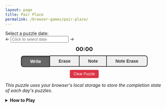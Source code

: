```yaml
---
layout: page
title: Pair Place
permalink: /browser-games/pair-place/
---
```


<link rel="stylesheet" type="text/css" href="https://cdnjs.cloudflare.com/ajax/libs/pikaday/1.8.2/css/pikaday.min.css">
<div class="puzzle-selector">
  <label for="puzzle-date-picker">Select a puzzle date:</label>
  <div class="date-input-container">
    <span class="date-arrow" id="left-arrow">←</span>
    <input type="text" id="puzzle-date-picker" placeholder="Click to select date" readonly />
    <span class="date-arrow" id="right-arrow">→</span>
  </div>
</div>

<style>
.mode-buttons {
  display: flex;
  justify-content: center;
}
.mode-button {
  flex-grow: 1;
  border: 2px solid #333;
  background: #f0f0f0;
  color: #333;
  padding: 8px 16px;
  font-size: 14px;
  font-weight: bold;
  cursor: pointer;
  transition: all 0.2s ease;
  margin: 0;
  outline: none;
}
.mode-button:first-child {
  border-radius: 8px 0 0 8px;
  border-right: 1px solid #333;
}
.mode-button:last-child {
  border-radius: 0 8px 8px 0;
  border-left: 1px solid #333;
}
.mode-button:not(:first-child):not(:last-child) {
  border-left: 1px solid #333;
  border-right: 1px solid #333;
}
.mode-button:hover {
  background: #e0e0e0;
}
.mode-button.active {
  background: #666;
  color: white;
  box-shadow: inset 0 2px 4px rgba(0,0,0,0.3);
  transform: translateY(1px);
}
.mode-button.active:hover {
  background: #666;
}
#clear-puzzle:hover {
  background: #c82333 !important;
}
#game-canvas {
  touch-action: none;
}
</style>

<div id="puzzle-title"></div>
<div id="puzzle-description"></div>
<div id="puzzle-prompt"></div>
<div id="timer-display" style="text-align: center; margin: 10px 0; font-size: 18px; font-weight: bold;">00:00</div>

<div id="puzzle-title"></div>
<div>
  <div style="width: 80%; margin: 0 auto;">
    <canvas id="game-canvas" style="width: 100%; aspect-ratio: 1;"></canvas>
  </div>
  <div class="mode-buttons" style="width: 80%; margin: 0 auto;">
    <button id="mode-write" class="mode-button active">Write</button>
    <button id="mode-erase" class="mode-button">Erase</button>
    <button id="mode-note" class="mode-button">Note</button>
    <button id="mode-note-erase" class="mode-button">Note Erase</button>
  </div>
</div>
<div style="text-align: center; margin: 10px 0;">
  <button id="clear-puzzle" style="padding: 6px 12px; background: #dc3545; color: white; border: none; border-radius: 4px; cursor: pointer; font-size: 12px;">Clear Puzzle</button>
</div>

*This puzzle uses your browser's local storage to store the completion state of each day's puzzles.*

<details>
  <summary><b>How to Play</b></summary>
  <div class="details-content">
    <p>
      To complete the puzzle, you must fill the grid with letters, placing two
      letters at a time. To place letters in the grid, press on the first square
      you want to fill, then drag to another open square in the same row. This
      will fill each square with the the header letter of the other square's
      column.
    </p>
    <img src="../../assets/images/tutorial-drag.gif">
    <p>
      In your final grid, each letter must appear no more than a single time in
      each column.
    </p>
  </div>
</details>

<script src="https://cdnjs.cloudflare.com/ajax/libs/pikaday/1.8.2/pikaday.min.js"></script>
<script>
  const canvas = document.getElementById('game-canvas');
  const context = canvas.getContext('2d');

  const CellBlank = 0;
  const CellOccupied = 1;
  const CellHint = 2;
  const CellHeader = 3;

  // @todo The date field from here is accessed by the boilerplate.
  // I might need to explicitly pull it out and store it in its own field to
  // create a cleaner separation between puzzle-specific logic and boilerplate.
  let puzzleConfiguration;

  let gridHeight = 0;
  let gridWidth = 0;
  let headerLetters = [];

  let gameGrid = [];
  let notes = [];

  let cachedErrors = new Set();

  // 'write' | 'erase' | 'note' | 'note-erase'
  let currentMode = 'write';

  let selectedCell = null;
  let dragTarget = null;

  let gameStarted = false;
  let startTime = null;
  let completionTime = null;
  let timerInterval = null;

  let gridOffset = 0;
  let cellSize = 0;

  let theme = null;
  let gridColor = null;

  let defaultTheme = null;

  let completionAnimationActive = false;
  let completionAnimationStripeProgress = 0;
  let completionAnimationTextProgress = 0;
  let completionAnimationAnimationId = null;
  let completionAnimationStartTime = null;

  // @@ Puzzle Logic

  function cellStatus(nonHeaderRow, column) {
    const originalLetter = puzzleConfiguration.grid[nonHeaderRow + 1][column];
    if(originalLetter !== ' ' && originalLetter === originalLetter.toUpperCase()) return CellHint;

    return gameGrid[nonHeaderRow][column] === -1 ? CellBlank : CellOccupied;
  }

  function isHintCell(row, column) {
    const originalLetter = puzzleConfiguration.grid[row][column];
    return originalLetter !== ' ' && originalLetter === originalLetter.toUpperCase();
  }

  function isBlankCell(row, column) {
    return gameGrid[row][column] === -1;
  }

  function recalculateCachedErrors() {
    cachedErrors.clear();

    // Check for duplicates in columns
    for(let column = 0; column < gridWidth; ++column) {
      const colIndexPositions = new Map();

      for(let row = 0; row < gridHeight; ++row) {
        const colIndex = gameGrid[row][column];
        if(colIndex >= 0) {
          if(!colIndexPositions.has(colIndex)) {
            colIndexPositions.set(colIndex, []);
          }
          colIndexPositions.get(colIndex).push(row);
        }
      }

      // Mark all duplicates as errors
      for(const positions of colIndexPositions.values()) {
        if(positions.length > 1) {
          positions.forEach(row => {
            cachedErrors.add(`${row},${column}`);
          });
        }
      }
    }
  }

  function handleWrite(row, column0, column1) {
    if(isHintCell(row, column0) || isHintCell(row, column1)) return;
    if(!isBlankCell(row, column0) || !isBlankCell(row, column1)) return;

    if(column0 >= 0 && column1 >= 0) {
      gameGrid[row][column0] = column1;
      gameGrid[row][column1] = column0;

      clearNotesForPlacement(row, column0, column1);

      saveGameState();
      drawGame();
      recalculateCachedErrors();

      if(isPuzzleComplete()) {
        handlePuzzleCompletion();
      }
    }
  }

  function clearNotesForPlacement(row, column0, column1) {
    notes[row][column0].clear();
    notes[row][column1].clear();

    for(let column = 0; column < gridWidth; ++column) {
      notes[row][column].delete(column0);
      notes[row][column].delete(column1);
    }

    for(let row = 0; row < gridHeight; ++row) {
      notes[row][column0].delete(column1);
      notes[row][column1].delete(column0);
    }
  }

  function handleNote(row, column0, column1) {
    if(!isBlankCell(row, column0) || !isBlankCell(row, column1)) return;
    if(isHintCell(row, column0) || isHintCell(row, column1)) return;

    if(column0 >= 0 && column1 >= 0) {
      notes[row][column0].add(column1);
      notes[row][column1].add(column0);
      saveGameState();
    }
  }

  function handleNoteErase(row, column0, column1) {
    notes[row][column0].delete(column1);
    notes[row][column1].delete(column0);
    saveGameState();
  }

  function handleErase(row, column) {
    if(isHintCell(row, column)) return;

    const pairedIndex = gameGrid[row][column];
    if(pairedIndex >= 0) {
      gameGrid[row][pairedIndex] = -1;
      gameGrid[row][column] = -1;

      recalculateCachedErrors();

      saveGameState();
    }
  }

  function isPuzzleComplete() {
    for(let row = 1; row < gridHeight; ++row) {
      for(let column = 0; column < gridWidth; ++column) {
        if(isBlankCell(row, column)) return false;
      }
    }

    if(hasRuleViolations()) return false;

    return true;
  }

  function handlePuzzleCompletion() {
    const elapsedTime = Date.now() - startTime;
    completionTime = elapsedTime;

    const puzzleId = getPuzzleId(puzzleConfiguration);
    setPuzzleCompletion(gameName, puzzleId, true);
    saveGameState();

    timerStop();
    timerUpdateDisplay();

    completionAnimationStart();

    updatePuzzlePrompt();
  }

  function hasRuleViolations() {
    return cachedErrors.size > 0;
  }

  function updatePuzzlePrompt() {
    const puzzlePrompt = document.getElementById('puzzle-prompt');
    if(!puzzlePrompt || !puzzleConfiguration) {
      return;
    }

    const currentPuzzleId = getPuzzleId(puzzleConfiguration);
    const currentPuzzleIsComplete = getPuzzleCompletion(gameName, currentPuzzleId);
    const currentPuzzleIsTutorial = puzzleConfiguration.tutorial === true;
    const tutorialComplete = isTutorialComplete();

    let promptContent = '';
    if(!currentPuzzleIsTutorial && !tutorialComplete) {
      promptContent = puzzleData.text.promptTutorialEnter || '';
    } else if(currentPuzzleIsTutorial && tutorialComplete) {
      promptContent = puzzleData.text.promptTutorialLeave || '';
    } else if(currentPuzzleIsTutorial && !tutorialComplete && currentPuzzleIsComplete) {
      promptContent = puzzleData.text.promptTutorialNext || '';
    }

    puzzlePrompt.innerHTML = promptContent;
  }

  // @@@ Completion Animation

  const completionAnimationStripeDuration = 400;
  const completionAnimationTextDelay = 800;
  const completionAnimationTextDuration = 600;

  function completionAnimationStop() {
    if(completionAnimationAnimationId) {
      cancelAnimationFrame(completionAnimationAnimationId);
      completionAnimationAnimationId = null;
    }
    completionAnimationActive = false;
    completionAnimationStripeProgress = 0;
    completionAnimationTextProgress = 0;
    completionAnimationStartTime = null;
  }

  function completionAnimationStart() {
    completionAnimationStop();

    completionAnimationActive = true;
    completionAnimationStripeProgress = 0;
    completionAnimationTextProgress = 0;
    completionAnimationStartTime = performance.now();
    completionAnimationAnimationId = requestAnimationFrame(completionAnimationFrame);
  }

  function completionAnimationInstant() {
    completionAnimationStop();

    completionAnimationActive = true;
    completionAnimationStripeProgress = 1;
    completionAnimationTextProgress = 1;
  }

  function completionAnimationUpdate(timestamp) {
    const elapsed = timestamp - completionAnimationStartTime;

    completionAnimationStripeProgress = Math.min(elapsed / completionAnimationStripeDuration, 1);

    if(elapsed > completionAnimationTextDelay) {
      const textElapsed = elapsed - completionAnimationTextDelay;
      completionAnimationTextProgress = Math.min(textElapsed / completionAnimationTextDuration, 1);
    }
  }

  function completionAnimationFrame(timestamp) {
    completionAnimationUpdate(timestamp)

    drawGame();

    if(completionAnimationStripeProgress < 1 || completionAnimationTextProgress < 1) {
      completionAnimationAnimationId = requestAnimationFrame(completionAnimationFrame);
    }
  }

  // @@@ Timer Interval

  const timerElement = document.getElementById('timer-display');

  function timerStart() {
    if(gameStarted) return;
    gameStarted = true;

    startTime = Date.now();
    saveGameState();

    timerInterval = setInterval(timerUpdateDisplay, 1000);
  }

  function timerStop() {
    if(!timerInterval) return;

    clearInterval(timerInterval);
    timerInterval = null;
  }

  function timerUpdateDisplay() {
    if(!gameStarted || !startTime) {
      timerElement.textContent = '00:00';
      return;
    }

    let elapsed;
    if(completionTime) {
      elapsed = Math.floor(completionTime / 1000);
    } else {
      elapsed = Math.floor((Date.now() - startTime) / 1000);
    }

    const minutes = Math.floor(elapsed / 60);
    const seconds = elapsed % 60;

    timerElement.textContent = `${minutes.toString().padStart(2, '0')}:${seconds.toString().padStart(2, '0')}`;
  }

  // @@@ Rendering

  function getDefaultStyleIndexForCell(row, column, theme) {
    if(row == 0) return theme.styleHeader;
    else return theme.styleCell;
  }

  function getStyleIndexForCell(row, column, gridColor, theme) {
    if(gridColor == null || gridColor[row] == null || gridColor[row][column] == null) {
      return getDefaultStyleIndexForCell(row, column, theme);
    }

    return gridColor[row][column];
  }

  function resizeCanvas() {
    const rect = canvas.getBoundingClientRect();
    const size = Math.min(rect.width, rect.height);
    canvas.width = size;
    canvas.height = size;

    const padding = size * 0.01;
    gridOffset = padding;
    cellSize = (size - 2 * padding) / gridWidth;
  }

  function drawGame() {
    context.clearRect(0, 0, canvas.width, canvas.height);

    for(let row = 0; row < gridHeight; ++row) {
      for(let column = 0; column < gridWidth; ++column) {
        let cellStyleIndex = getStyleIndexForCell(row, column, gridColor, theme);

        if(cachedErrors.has(`${row},${column}`)) {
          cellStyleIndex = theme.styleError;
        }

        let selectedCellFilled = false;
        if(selectedCell && selectedCell.row == row) {
          const partnerColumn = gameGrid[selectedCell.row][selectedCell.column];
          selectedCellFilled = partnerColumn >= 0;

          if(selectedCell.column == column || partnerColumn == column) {
            cellStyleIndex = theme.styleHighlight;
          }
        }
        if(dragTarget && dragTarget.row == row && dragTarget.column == column && !selectedCellFilled) {
          cellStyleIndex = theme.styleHighlight;
        }

        drawCell(row, column, cellStyleIndex);
      }
    }

    drawGridLines();

    if(completionAnimationActive) {
      drawCompletionAnimation();
    }
  }

  function drawCell(row, column, styleIndex) {
    const x = gridOffset + column * cellSize;
    const y = gridOffset + row * cellSize;

    const cellStyle = theme.style[styleIndex] || theme.style[theme.styleCell];

    context.fillStyle = cellStyle.background;
    context.fillRect(x, y, cellSize, cellSize);

    const originalLetter = puzzleConfiguration.grid[row][column];
    const isHint = originalLetter !== ' ' && originalLetter === originalLetter.toUpperCase();

    const letterIndex = gameGrid[row][column];
    if(letterIndex >= 0) {
      const letter = headerLetters[letterIndex];
      context.fillStyle = isHint ? cellStyle.foregroundHint : cellStyle.foregroundAnswer;
      context.font = `${cellSize * 0.6}px Arial`;
      context.textAlign = 'center';
      context.textBaseline = 'middle';
      context.fillText(letter, x + cellSize / 2, y + cellSize / 2);
    }

    if(notes[row][column] && notes[row][column].size > 0) {
      drawNotes(x, y, notes[row][column], cellStyle);
    }
  }

  function drawNotes(x, y, noteSet, cellStyle) {
    const noteArray = Array.from(noteSet).sort();
    const notesPerRow = Math.ceil(Math.sqrt(gridWidth));
    const noteSize = cellSize / (notesPerRow + 1);

    context.fillStyle = cellStyle.foregroundAnswer;
    context.font = `${noteSize * 1.2}px Arial`;
    context.textAlign = 'center';
    context.textBaseline = 'middle';

    noteArray.forEach(noteColumn => {
      if(noteColumn >= 0 && noteColumn < gridWidth) {
        // @todo Maybe balance the distribution to rows for very non-square column counts.
        const letter = headerLetters[noteColumn];
        const noteRow = Math.floor(noteColumn / notesPerRow);
        const noteCol = noteColumn % notesPerRow;
        const noteX = x + (noteCol + 1) * noteSize;
        const noteY = y + (noteRow + 1) * noteSize;
        context.fillText(letter, noteX, noteY);
      }
    });
  }

  function drawGridLines() {
    context.strokeStyle = theme.colorGridline;
    context.lineWidth = 1;

    for(let column = 0; column <= gridWidth; ++column) {
      const x = gridOffset + column * cellSize;
      context.beginPath();
      context.moveTo(x, gridOffset);
      context.lineTo(x, gridOffset + gridHeight * cellSize);
      context.stroke();
    }

    for(let row = 0; row <= gridHeight; ++row) {
      const y = gridOffset + row * cellSize;
      context.beginPath();
      context.moveTo(gridOffset, y);
      context.lineTo(gridOffset + gridWidth * cellSize, y);
      context.stroke();
    }
  }

  const completionAnimationTextPuzzle = 'Puzzle';
  const completionAnimationTextComplete = 'Complete!';

  function drawCompletionAnimation() {
    const canvasWidth = canvas.width;
    const canvasHeight = canvas.height;

    const stripeColor = theme.colorCompletionStripe;
    const textColor = theme.colorCompletionText;

    if(completionAnimationStripeProgress > 0) {
      const stripeHeight = 60;
      const stripeY = (canvasHeight - stripeHeight) / 2;

      const stripeX = lerp(canvasWidth, 0, completionAnimationStripeProgress);
      const stripeWidth = canvasWidth - stripeX;

      context.fillStyle = stripeColor;
      context.fillRect(stripeX, stripeY, stripeWidth, stripeHeight);
    }

    if(completionAnimationTextProgress > 0) {
      const centerX = canvasWidth / 2;
      const centerY = canvasHeight / 2;

      const fontSize = Math.min(48, canvasWidth / 12);
      context.font = `bold ${fontSize}px Arial`;
      context.textBaseline = 'middle';
      context.fillStyle = textColor;
      context.textAlign = 'center';

      const spacing = 20;
      const puzzleTextWidth = context.measureText(completionAnimationTextPuzzle).width;
      const completeTextWidth = context.measureText(completionAnimationTextComplete).width;
      const totalTextWidth = puzzleTextWidth + spacing + completeTextWidth;

      const completionAnimationTextProgressEased = easeOutCubic(completionAnimationTextProgress);

      const puzzleStartX = -puzzleTextWidth;
      const puzzleFinalX = centerX - totalTextWidth / 2 + puzzleTextWidth / 2;
      const puzzleCurrentX = lerp(puzzleStartX, puzzleFinalX, completionAnimationTextProgressEased);
      context.fillText(completionAnimationTextPuzzle, puzzleCurrentX, centerY);

      const completeStartX = canvasWidth + completeTextWidth;
      const completeFinalX = centerX + totalTextWidth / 2 - completeTextWidth / 2;
      const completeCurrentX = lerp(completeStartX, completeFinalX, completionAnimationTextProgressEased);
      context.fillText(completionAnimationTextComplete, completeCurrentX, centerY);
    }
  }

  // @@@ Event Handlers

  function getCellFromCoords(x, y) {
    const rect = canvas.getBoundingClientRect();
    const canvasX = x - rect.left;
    const canvasY = y - rect.top;

    const scaleX = canvas.width / rect.width;
    const scaleY = canvas.height / rect.height;
    const scaledX = canvasX * scaleX;
    const scaledY = canvasY * scaleY;

    const column = Math.floor((scaledX - gridOffset) / cellSize);
    const row = Math.floor((scaledY - gridOffset) / cellSize);

    if(row >= 0 && row < gridHeight && column >= 0 && column < gridWidth) {
      return { row, column };
    }
    return null;
  }

  function handlePointerMove(e) {
    if(completionTime) {
      canvas.style.cursor = 'default';
      return;
    }

    const cell = getCellFromCoords(e.clientX, e.clientY);

    if(cell && cell.row != 0) {
      canvas.style.cursor = selectedCell ? 'grabbing' : 'grab';
    } else {
      canvas.style.cursor = 'default';
    }

    if(!selectedCell) return;

    if(!cell || cell.row !== selectedCell.row || (currentMode === 'write' && !isBlankCell(cell.row, cell.column))) {
      dragTarget = null;
    } else {
      dragTarget = cell;
    }

    drawGame();
  }

  function handlePointerUp(e) {
    if(completionTime) {
      canvas.style.cursor = 'default';
      return;
    }

    if(!selectedCell) return;

    const cell = getCellFromCoords(e.clientX, e.clientY);
    if(cell) {
      if(cell.row != 0) {
        canvas.style.cursor = 'grab';
      } else {
        canvas.style.cursor = 'default';
      }

      if(cell.row === selectedCell.row && cell.column !== selectedCell.column) {
        if(currentMode === 'write') {
          handleWrite(selectedCell.row, selectedCell.column, cell.column);
        } else if(currentMode === 'note') {
          handleNote(selectedCell.row, selectedCell.column, cell.column);
        } else if(currentMode === 'note-erase') {
          handleNoteErase(selectedCell.row, selectedCell.column, cell.column);
        }
      }
    } else {
      canvas.style.cursor = 'default';
    }

    selectedCell = null;
    dragTarget = null;
    drawGame();
  }

  function handlePointerDown(e) {
    if(completionTime) {
      canvas.style.cursor = 'default';
      return;
    }

    const cell = getCellFromCoords(e.clientX, e.clientY);
    if(!cell || cell.row == 0) return;

    timerStart();

    if(currentMode === 'erase') {
      handleErase(cell.row, cell.column);
      drawGame();
      return;
    }

    selectedCell = cell;
    dragTarget = null;

    drawGame();

    canvas.setPointerCapture(e.pointerId);

    if(cell.row != 0) {
      canvas.style.cursor = selectedCell ? 'grabbing' : 'grab';
    } else {
      canvas.style.cursor = 'default';
    }
  }

  canvas.addEventListener('pointerdown', handlePointerDown);
  canvas.addEventListener('pointermove', handlePointerMove);
  canvas.addEventListener('pointerup', handlePointerUp);

  window.addEventListener('resize', () => {
    if(gridWidth > 0) {
      resizeCanvas();
      drawGame();
    }
  });

  function setupModeButtons() {
    const modeButtons = {
      'mode-write': 'write',
      'mode-erase': 'erase',
      'mode-note': 'note',
      'mode-note-erase': 'note-erase'
    };

    Object.entries(modeButtons).forEach(([buttonId, mode]) => {
      const button = document.getElementById(buttonId);
      button.addEventListener('click', () => setMode(mode));
    });
  }

  function setMode(mode) {
    currentMode = mode;

    document.querySelectorAll('.mode-button').forEach(button => button.classList.remove('active'));
    document.getElementById(`mode-${mode}`).classList.add('active');
  }

  function setupClearButton() {
    document.getElementById('clear-puzzle').addEventListener('click', () => {
      if(confirm('Are you sure you want to clear this puzzle? This will reset all progress.')) {
        clearPuzzleState();
      }
    });
  }

  function clearPuzzleState() {
    if(!puzzleConfiguration) return;
    const puzzleId = getPuzzleId(puzzleConfiguration);
    clearPuzzleStateForPuzzleId(puzzleId);
  }

  // @@ Game State Serialization

  const saveVersion1 = '1';
  const saveVersionCurrent = saveVersion1;

  function saveGameState() {
    saveGameStateV1();
  }

  function saveGameStateV1() {
    const state = {
      version: saveVersionCurrent,
      grid: gameGrid,
      notes: notes.map(row => row.map(cell => Array.from(cell))),
      startTime: startTime,
      gameStarted: gameStarted,
      completionTime: completionTime
    };
    const puzzleId = getPuzzleId(puzzleConfiguration);
    setPuzzleState(gameName, puzzleId, state);
  }

  function loadGameState() {
    const puzzleId = getPuzzleId(puzzleConfiguration);
    const puzzleState = getPuzzleState(gameName, puzzleId);

    if(puzzleState) {
      switch(puzzleState.version) {
        case saveVersion1: {
          return loadGameStateV1(puzzleState);
        }
        default: {
          console.error(`Unknown puzzle save version ${JSON.stringify(puzzleState.version)}; reverting puzzle to initial state.`);
          return false;
        }
      }
    }
  }

  function loadGameStateV1(puzzleState) {
    if(!puzzleState.grid || !puzzleState.notes) return false;

    gameGrid = puzzleState.grid;
    notes = puzzleState.notes.map(row => row.map(cell => new Set(cell)));

    if(puzzleState.startTime) {
      startTime = puzzleState.startTime;
      gameStarted = true;
    }

    if(puzzleState.completionTime) {
      completionTime = puzzleState.completionTime;
      completionAnimationInstant();
    } else {
      timerInterval = setInterval(timerUpdateDisplay, 1000);
      completionTime = null;
    }

    return true;
  }

  function initializeStartingGameState() {
    gameGrid = [];
    for(let row = 0; row < gridHeight; ++row) {
      gameGrid[row] = [];
      for(let column = 0; column < gridWidth; ++column) {
        const cell = puzzleConfiguration.grid[row][column];
        if(cell === cell.toUpperCase() && cell !== ' ') {
          gameGrid[row][column] = headerLetters.indexOf(cell);
        } else {
          gameGrid[row][column] = -1;
        }
      }
    }

    notes = Array(gridHeight).fill().map(() => Array(gridWidth).fill().map(() => new Set()));
  }

  // @@ Called From Boilerplate

  function initializePuzzle(config) {
    puzzleConfiguration = config;

    timerStop();
    completionAnimationStop();
    gameStarted = false;
    startTime = null;
    completionTime = null;

    theme = config.theme ? { ...defaultTheme, ...config.theme } : defaultTheme;
    gridColor = config.gridColor;

    headerLetters = config.grid[0];
    gridWidth = headerLetters.length;
    gridHeight = config.grid.length;

    if(!loadGameState()) {
      initializeStartingGameState();
    }

    resizeCanvas();
    recalculateCachedErrors();
    drawGame();
    timerUpdateDisplay();
    updatePuzzlePrompt();
  }

  function initializeGamePlayer() {
    setupModeButtons();
    setupClearButton();
  }

  const gameName = 'pair-place';

  const leftArrow = document.getElementById('left-arrow');
  const rightArrow = document.getElementById('right-arrow');
  const pickerField = document.getElementById('puzzle-date-picker');

  // @@ Boilerplate

  let puzzleData;
  let puzzles = [];

  let minPuzzleIndex;
  let maxPuzzleIndex;
  let currentPuzzleIndex;

  let picker;

  // @@@ Local Storage

  function clearPuzzleStateForPuzzleId(puzzleId) {
    localStorage.removeItem(`${gameName}-${puzzleId}-state`);
    localStorage.removeItem(`${gameName}-${puzzleId}-completed`);

    initializePuzzle(puzzleConfiguration);
  }

  function setPuzzleCompletion(gameName, puzzleId, complete) {
    return localStorage.setItem(`${gameName}-${puzzleId}-completed`, complete.toString());
  }

  function getPuzzleCompletion(gameName, puzzleId) {
    return localStorage.getItem(`${gameName}-${puzzleId}-completed`) === 'true';
  }

  function setPuzzleState(gameName, puzzleId, state) {
    return localStorage.setItem(`${gameName}-${puzzleId}-state`, JSON.stringify(state));
  }

  function getPuzzleState(gameName, puzzleId) {
    const stateData = localStorage.getItem(`${gameName}-${puzzleId}-state`);
    return stateData ? JSON.parse(stateData) : null;
  }

  function setPuzzleState(gameName, puzzleId, state) {
    return localStorage.setItem(`${gameName}-${puzzleId}-state`, JSON.stringify(state));
  }

  function getPuzzleState(gameName, puzzleId) {
    const stateData = localStorage.getItem(`${gameName}-${puzzleId}-state`);
    return stateData ? JSON.parse(stateData) : null;
  }

  function isTutorialComplete() {
    for(let i = 0; i < puzzles.length; ++i) {
      if(!puzzles[i].tutorial) continue;

      const puzzleId = getPuzzleId(puzzles[i]);
      if(!getPuzzleCompletion(gameName, puzzleId)) return false;
    }

    return true;
  }

  // @@@ Animation Helpers

  function easeOutCubic(x) {
    const oneMinusX = 1 - x;
    return 1 - oneMinusX * oneMinusX * oneMinusX;
  }

  function lerp(a, b, t) {
    return a + t * (b - a);
  }

  // @@@ Date Formatting Helpers

  function dateFormat(date) {
    const year = date.getFullYear();
    const month = String(date.getMonth() + 1).padStart(2, '0');
    const day = String(date.getDate()).padStart(2, '0');
    return `${year}-${month}-${day}`;
  }

  function dateParse(dateText) {
    const [year, month, day] = dateText.split('-').map(Number);
    return new Date(year, month - 1, day);
  }

  function dateCompareAscending(date0, date1) {
    if(date0 > date1) return 1;
    else if(date0 > date1) return -1;
    else return 0;
  }

  // @@@ UI Initialization

  function initializeDatePicker() {
    minPuzzleIndex = 0;
    maxPuzzleIndex = puzzles.length - 1;
    while(maxPuzzleIndex >= 0 && puzzles[maxPuzzleIndex].date > currentDate) {
      --maxPuzzleIndex;
    }

    const minDate = dateParse(puzzles[minPuzzleIndex].date);
    const maxDate = maxPuzzleIndex >= 0 ? dateParse(puzzles[maxPuzzleIndex].date) : null;
    picker = new Pikaday({
      field: pickerField,
      minDate: minDate,
      maxDate: maxDate,
      disableDayFn: function(date) {
        return !dateHasPuzzle(date);
      },
      format: 'YYYY-MM-DD',
      defaultDate: maxDate,
      keyboardInput: false,
      onSelect: function(date) {
        const dateText = dateFormat(date);
        if(!puzzleConfiguration || puzzleConfiguration.date !== dateText) {
          const puzzleIndex = findPuzzleIndexForDate(dateText);
          if(puzzleIndex >= 0) {
            setPuzzleIndex(puzzleIndex);
          }
        }
      }
    });
  }

  function recalculateDateRange() {
    minPuzzleIndex = 0;
    maxPuzzleIndex = puzzles.length - 1;
    while(maxPuzzleIndex >= 0 && puzzles[maxPuzzleIndex].date > currentDate) {
      --maxPuzzleIndex;
    }

    const minDate = dateParse(puzzles[minPuzzleIndex].date);
    const maxDate = maxPuzzleIndex >= 0 ? dateParse(puzzles[maxPuzzleIndex].date) : null;

    picker.minDate = minDate;
    picker.maxDate = maxDate;
  }

  function setArrowVisibility() {
    leftArrow.style.visibility = (minPuzzleIndex < maxPuzzleIndex && currentPuzzleIndex > minPuzzleIndex) ? 'visible' : 'hidden';
    rightArrow.style.visibility = (minPuzzleIndex < maxPuzzleIndex && currentPuzzleIndex < maxPuzzleIndex) ? 'visible' : 'hidden';
  }

  // @@@ Puzzle Selection

  function getPuzzleId(puzzle) {
    return puzzle.id || puzzle.date;
  }

  function findPuzzleIndexForHash(hashContent) {
    let exactMatchPuzzleIndex = null;
    let firstMatchingIncompletePuzzleIndex = null;
    let lastMatchingPuzzleIndex = -1;
    for(let i = 0; i < puzzles.length; ++i) {
      if(puzzles[i].date > currentDate) continue;
      const puzzleId = getPuzzleId(puzzles[i]);

      if(puzzleId == hashContent) {
        exactMatchPuzzleIndex = i;
        break;
      }

      if(!puzzleId.startsWith(hashContent)) continue;

      lastMatchingPuzzleIndex = i;
      if(!getPuzzleCompletion(gameName, puzzleId) && firstMatchingIncompletePuzzleIndex == null) firstMatchingIncompletePuzzleIndex = i;
    }

    return exactMatchPuzzleIndex ?? firstMatchingIncompletePuzzleIndex ?? lastMatchingPuzzleIndex;
  }

  function findPuzzleIndexForDate(dateText) {
    let lastPuzzleIndexForDate = -1;
    for(let i = 0; i < puzzles.length; ++i) {
      if(puzzles[i].date !== dateText) continue;

      const puzzleId = getPuzzleId(puzzles[i]);
      if(!getPuzzleCompletion(gameName, puzzleId)) return i;

      lastPuzzleIndexForDate = i;
    }

    return lastPuzzleIndexForDate;
  }

  function findPuzzleIndexForEarliestIncompleteOrLatest() {
    let puzzleIndex = -1;
    for(let i = 0; i < puzzles.length; ++i) {
      if(puzzles[i].date > currentDate) continue;
      const puzzleId = getPuzzleId(puzzles[i]);

      puzzleIndex = i;
      if(!getPuzzleCompletion(gameName, puzzleId)) return i;
    }

    return puzzleIndex;
  }

  function dateHasPuzzle(date) {
    const dateText = dateFormat(date);
    return puzzles.some(puzzle => puzzle.date === dateText) && dateText <= currentDate;
  }

  // @@@ Puzzle Navigation

  function setPuzzleIndex(puzzleIndex) {
    if(puzzleIndex === currentPuzzleIndex) return;
    if(puzzles[puzzleIndex].date > currentDate) return;

    currentPuzzleIndex = puzzleIndex;
    setArrowVisibility();

    puzzleConfiguration = puzzles[currentPuzzleIndex];

    const puzzleId = getPuzzleId(puzzleConfiguration);
    const puzzleHash = `#${puzzleId}`;
    if(window.location.hash !== puzzleHash) {
      window.location.replace(puzzleHash);
    }
    picker.setDate(dateParse(puzzleConfiguration.date));

    // @todo It may make sense to pull this out of the boilerplate,
    // or to pull the puzzle prompts in here, as they are very similar.
    const titleParts = ["<h3>"];
    if(puzzleConfiguration.date) titleParts.push(`[${puzzleConfiguration.date}]`);
    if(puzzleConfiguration.number != null && puzzleConfiguration.number > 0) {
      if(titleParts.length > 1) titleParts.push(" ");
      titleParts.push(`#${puzzleConfiguration.number}`);
    }
    if(puzzleConfiguration.title) {
      if(titleParts.length > 1) titleParts.push(" - ");
      titleParts.push(puzzleConfiguration.title);
    }
    titleParts.push("</h3>");

    const puzzleTitle = document.getElementById('puzzle-title');
    puzzleTitle.innerHTML = titleParts.join("");

    const puzzleDescription = document.getElementById('puzzle-description');
    puzzleDescription.innerHTML = puzzleConfiguration.description || '';

    initializePuzzle(puzzleConfiguration);
  }

  function moveToPreviousPuzzle() {
    if(currentPuzzleIndex != null && currentPuzzleIndex > 0) {
      setPuzzleIndex(currentPuzzleIndex - 1);
    }
  }

  function moveToNextPuzzle() {
    if(currentPuzzleIndex != null && currentPuzzleIndex < maxPuzzleIndex) {
      setPuzzleIndex(currentPuzzleIndex + 1);
    }
  }

  function setPuzzleFromHash(fullUrlHash) {
    if(puzzles.length == 0) return;

    if(fullUrlHash == '#latest') {
      if(currentPuzzleIndex != maxPuzzleIndex) setPuzzleIndex(maxPuzzleIndex);
    } else if(fullUrlHash == '#next') {
      moveToNextPuzzle();
    } else if(fullUrlHash == '#previous') {
      moveToPreviousPuzzle();
    } else {
      let puzzleIndex;
      if(fullUrlHash && fullUrlHash.length > 1) {
        const hashContent = fullUrlHash.substring(1);
        puzzleIndex = findPuzzleIndexForHash(hashContent);
      }
      puzzleIndex ??= findPuzzleIndexForEarliestIncompleteOrLatest();

      if(puzzleIndex >= 0) setPuzzleIndex(puzzleIndex);
      else setArrowVisibility();
    }
  }

  // @@@ Run All Initialization Logic

  initializeGamePlayer();

  let currentDate = dateFormat(new Date());

  leftArrow.addEventListener('click', moveToPreviousPuzzle);
  rightArrow.addEventListener('click', moveToNextPuzzle);

  window.addEventListener('hashchange', function() {
    setPuzzleFromHash(window.location.hash);
  });

  const cacheBuster = "{{ site.time | date: '%s' }}";
  const puzzleFilePath = `../../assets/json/${gameName}.json`;
  const files = [`${puzzleFilePath}?v=${cacheBuster}`];
  Promise.all(
    files.map(file =>
      fetch(file)
        .then(response => response.json())
    )
  )
  .then(allData => {
    puzzleData = allData[0];

    for(let i = 1; i < allData.length; ++i) {
      puzzleData.puzzle.push(...allData[i].puzzle);
    }

    defaultTheme = puzzleData.theme;
    puzzles = puzzleData.puzzle;
    puzzles.sort((a, b) => dateCompareAscending(a.date, b.date));
    initializeDatePicker();

    setPuzzleFromHash(window.location.hash);
  })
  .catch(error => console.error('Error:', error));
</script>
